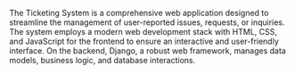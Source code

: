 The Ticketing System is a comprehensive web application designed to streamline the management of user-reported issues, requests, or inquiries. The system employs a modern web development stack with HTML, CSS, and JavaScript for the frontend to ensure an interactive and user-friendly interface. On the backend, Django, a robust web framework, manages data models, business logic, and database interactions.
